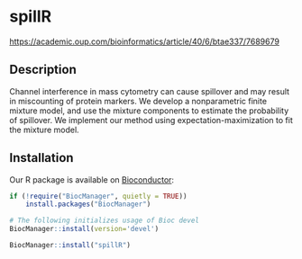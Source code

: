 # spillR

https://academic.oup.com/bioinformatics/article/40/6/btae337/7689679

## Description

Channel interference in mass cytometry can cause spillover and may result in miscounting of protein markers. We develop a nonparametric finite mixture model, and use the mixture components to estimate the probability of spillover. We implement our method using expectation-maximization to fit the mixture model.

## Installation

Our R package is available on [Bioconductor](https://bioconductor.org/packages/spillR):

```	r
if (!require("BiocManager", quietly = TRUE))
    install.packages("BiocManager")

# The following initializes usage of Bioc devel
BiocManager::install(version='devel')

BiocManager::install("spillR")
```

